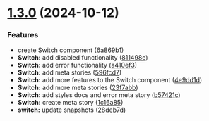 # [1.3.0](https://github.com/partnersinbahamas/2RA/compare/v1.2.0...v1.3.0) (2024-10-12)


### Features

* create Switch component ([6a869b1](https://github.com/partnersinbahamas/2RA/commit/6a869b1cbce6f7dd31656990d25f88039d1e2d40))
* **Switch:** add disabled functionality ([811498e](https://github.com/partnersinbahamas/2RA/commit/811498e18b4029e7183f106a3bf895480fdd2798))
* **Switch:** add error functionality ([a410ef3](https://github.com/partnersinbahamas/2RA/commit/a410ef3dab6fb2258bd9eeec838a7ed9a55c95fe))
* **Switch:** add meta stories ([596fcd7](https://github.com/partnersinbahamas/2RA/commit/596fcd7f7b8164af6c03490a1fcdc199e90d4964))
* **Switch:** add more features to the Switch component ([4e9dd1d](https://github.com/partnersinbahamas/2RA/commit/4e9dd1d98b8a2ca1dd88e011c23e66e080dc510f))
* **Switch:** add more meta stories ([23f7abb](https://github.com/partnersinbahamas/2RA/commit/23f7abba6208d791dc8eda6a1e2e85ab90b30b04))
* **Switch:** add styles docs and error meta story ([b57421c](https://github.com/partnersinbahamas/2RA/commit/b57421ce6a6734935074d3c95d3ee99ccb1ea50b))
* **Switch:** create meta story ([1c16a85](https://github.com/partnersinbahamas/2RA/commit/1c16a851903be5be214e4458743630ea666690d4))
* **switch:** update snapshots ([28deb7d](https://github.com/partnersinbahamas/2RA/commit/28deb7d9e76f890016c572679507aa884472f6d3))
